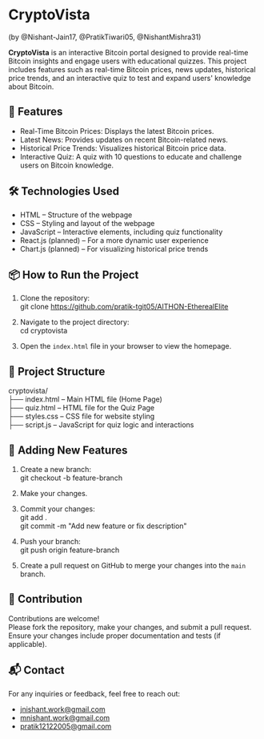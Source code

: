 # CryptoVista 
(by @Nishant-Jain17, @PratikTiwari05, @NishantMishra31)

**CryptoVista** is an interactive Bitcoin portal designed to provide real-time Bitcoin insights and engage users with educational quizzes. This project includes features such as real-time Bitcoin prices, news updates, historical price trends, and an interactive quiz to test and expand users' knowledge about Bitcoin.

## 🚀 Features

- Real-Time Bitcoin Prices: Displays the latest Bitcoin prices.  
- Latest News: Provides updates on recent Bitcoin-related news.  
- Historical Price Trends: Visualizes historical Bitcoin price data.  
- Interactive Quiz: A quiz with 10 questions to educate and challenge users on Bitcoin knowledge.

## 🛠️ Technologies Used

- HTML – Structure of the webpage  
- CSS – Styling and layout of the webpage  
- JavaScript – Interactive elements, including quiz functionality  
- React.js (planned) – For a more dynamic user experience  
- Chart.js (planned) – For visualizing historical price trends

## 📦 How to Run the Project

1. Clone the repository:  
   git clone https://github.com/pratik-tgit05/AITHON-EtherealElite

2. Navigate to the project directory:  
   cd cryptovista

3. Open the `index.html` file in your browser to view the homepage.

## 📁 Project Structure

cryptovista/  
├── index.html        – Main HTML file (Home Page)  
├── quiz.html         – HTML file for the Quiz Page  
├── styles.css        – CSS file for website styling  
├── script.js         – JavaScript for quiz logic and interactions

## 🧩 Adding New Features

1. Create a new branch:  
   git checkout -b feature-branch

2. Make your changes.

3. Commit your changes:  
   git add .  
   git commit -m "Add new feature or fix description"

4. Push your branch:  
   git push origin feature-branch

5. Create a pull request on GitHub to merge your changes into the `main` branch.

## 🤝 Contribution

Contributions are welcome!  
Please fork the repository, make your changes, and submit a pull request.  
Ensure your changes include proper documentation and tests (if applicable).

## 📬 Contact

For any inquiries or feedback, feel free to reach out:  
- jnishant.work@gmail.com  
- mnishant.work@gmail.com  
- pratik12122005@gmail.com
